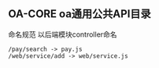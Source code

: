 ## OA-CORE oa通用公共API目录


命名规范 以后端模块controller命名

```
/pay/search -> pay.js
/web/service/add -> web/service.js
```
